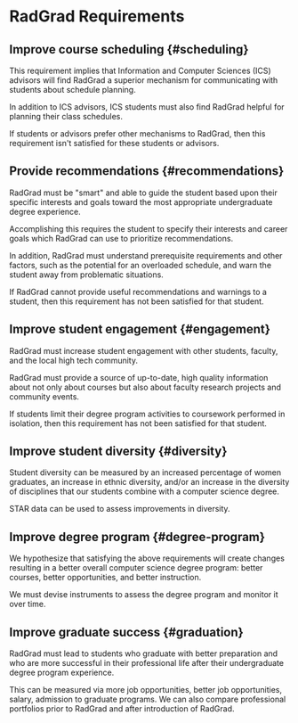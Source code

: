 # RadGrad Requirements

## Improve course scheduling {#scheduling}

This requirement implies that Information and Computer Sciences (ICS) advisors will find RadGrad a superior mechanism for communicating with students about schedule planning. 

In addition to ICS advisors, ICS students must also find RadGrad helpful for planning their class schedules.

If students or advisors prefer other mechanisms to RadGrad, then this requirement isn't satisfied for these students or advisors.

## Provide recommendations {#recommendations}

RadGrad must be "smart" and able to guide the student based upon their specific interests and goals toward the most appropriate undergraduate degree experience.

Accomplishing this requires the student to specify their interests and career goals which RadGrad can use to prioritize recommendations.

In addition, RadGrad must understand prerequisite requirements and other factors, such as the potential for an overloaded schedule, and warn the student away from problematic situations.

If RadGrad cannot provide useful recommendations and warnings to a student, then this requirement has not been satisfied for that student.

## Improve student engagement {#engagement}

RadGrad must increase student engagement with other students, faculty, and the local high tech community. 

RadGrad must provide a source of up-to-date, high quality information about not only about courses but also about faculty research projects and community events. 

If students limit their degree program activities to coursework performed in isolation, then this requirement has not been satisfied for that student.

## Improve student diversity {#diversity}

Student diversity can be measured by an increased percentage of women graduates, an increase in ethnic diversity, and/or an increase in the diversity of disciplines that our students combine with a computer science degree.

STAR data can be used to assess improvements in diversity.

## Improve degree program {#degree-program}

We hypothesize that satisfying the above requirements will create changes resulting in a better overall computer science degree program: better courses, better opportunities, and better instruction. 

We must devise instruments to assess the degree program and monitor it over time. 

## Improve graduate success {#graduation}

RadGrad must lead to students who graduate with better preparation and who are more successful in their professional life after their undergraduate degree program experience.

This can be measured via more job opportunities, better job opportunities, salary, admission to graduate programs. We can also compare professional portfolios prior to RadGrad and after introduction of RadGrad.